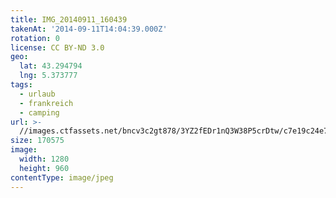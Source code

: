 ```yaml
---
title: IMG_20140911_160439
takenAt: '2014-09-11T14:04:39.000Z'
rotation: 0
license: CC BY-ND 3.0
geo:
  lat: 43.294794
  lng: 5.373777
tags:
  - urlaub
  - frankreich
  - camping
url: >-
  //images.ctfassets.net/bncv3c2gt878/3YZ2fEDr1nQ3W38P5crDtw/c7e19c24e7eaf27d5a3e0c9156e8e6c9/img_20140911_160439_28234091411_o
size: 170575
image:
  width: 1280
  height: 960
contentType: image/jpeg
---
```


